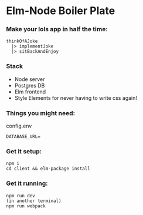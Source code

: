 # Elm-Node Boiler Plate

### Make your lols app in half the time:
```
thinkOfAJoke
  |> implementJoke
  |> sitBackAndEnjoy
```

### Stack
- Node server
- Postgres DB
- Elm frontend
- Style Elements for never having to write css again!

### Things you might need:
config.env
```
DATABASE_URL=
```

### Get it setup:
```
npm i
cd client && elm-package install
```

### Get it running:
```
npm run dev
(in another terminal)
npm run webpack
```